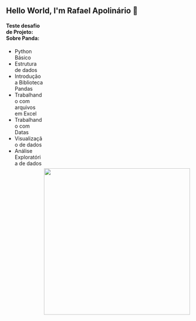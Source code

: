 <p align="center"><enter><h2> Hello World, I'm Rafael Apolinário 👋 </h2></enter></p>
<img style="margin-top: 400px;" align="right" width="400px" src="https://images.fineartamerica.com/images/artworkimages/mediumlarge/2/panda-reading-book-nikolay-todorov.jpg">

#### **Teste desafio de Projeto: Sobre Panda**:

 - Python Básico
 - Estrutura de dados
 - Introdução a Biblioteca Pandas
 - Trabalhando com arquivos em Excel
 - Trabalhando com Datas
 - Visualização de dados
 - Análise Exploratória de dados



 


